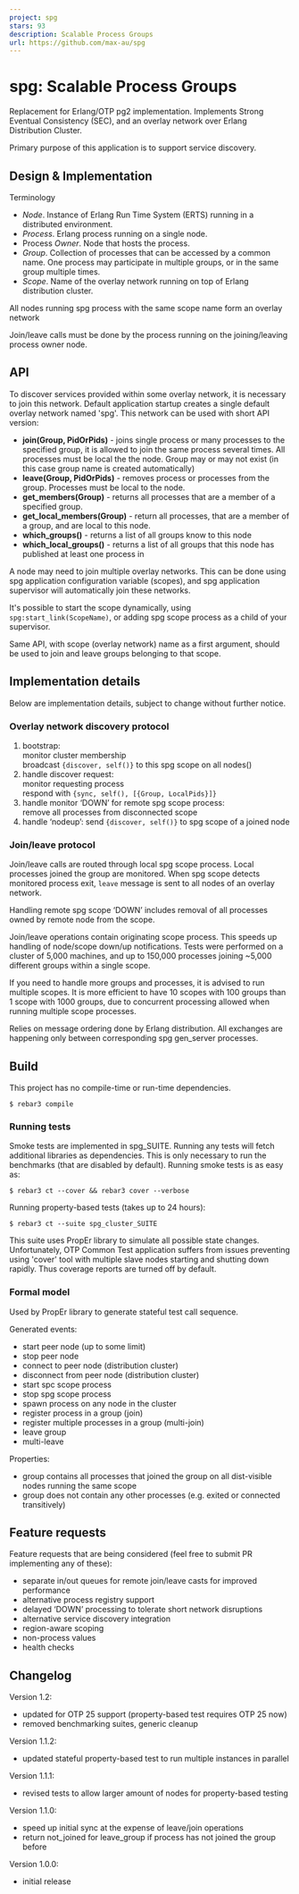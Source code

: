 ```yaml
---
project: spg
stars: 93
description: Scalable Process Groups
url: https://github.com/max-au/spg
---
```


spg: Scalable Process Groups
============================

Replacement for Erlang/OTP pg2 implementation. Implements Strong Eventual Consistency (SEC), and an overlay network over Erlang Distribution Cluster.

Primary purpose of this application is to support service discovery.

Design & Implementation
-----------------------

Terminology

-   _Node_. Instance of Erlang Run Time System (ERTS) running in a distributed environment.
-   _Process_. Erlang process running on a single node.
-   Process _Owner_. Node that hosts the process.
-   _Group_. Collection of processes that can be accessed by a common name. One process may participate in multiple groups, or in the same group multiple times.
-   _Scope_. Name of the overlay network running on top of Erlang distribution cluster.

All nodes running spg process with the same scope name form an overlay network

Join/leave calls must be done by the process running on the joining/leaving process owner node.

API
---

To discover services provided within some overlay network, it is necessary to join this network. Default application startup creates a single default overlay network named 'spg'. This network can be used with short API version:

-   **join(Group, PidOrPids)** - joins single process or many processes to the specified group, it is allowed to join the same process several times. All processes must be local the the node. Group may or may not exist (in this case group name is created automatically)
-   **leave(Group, PidOrPids)** - removes process or processes from the group. Processes must be local to the node.
-   **get\_members(Group)** - returns all processes that are a member of a specified group.
-   **get\_local\_members(Group)** - return all processes, that are a member of a group, and are local to this node.
-   **which\_groups()** - returns a list of all groups know to this node
-   **which\_local\_groups()** - returns a list of all groups that this node has published at least one process in

A node may need to join multiple overlay networks. This can be done using spg application configuration variable (scopes), and spg application supervisor will automatically join these networks.

It's possible to start the scope dynamically, using `spg:start_link(ScopeName)`, or adding spg scope process as a child of your supervisor.

Same API, with scope (overlay network) name as a first argument, should be used to join and leave groups belonging to that scope.

Implementation details
----------------------

Below are implementation details, subject to change without further notice.

### Overlay network discovery protocol

1.  bootstrap:  
    monitor cluster membership  
    broadcast `{discover, self()}` to this spg scope on all nodes()
2.  handle discover request:  
    monitor requesting process  
    respond with `{sync, self(), [{Group, LocalPids}]}`
3.  handle monitor ‘DOWN’ for remote spg scope process:  
    remove all processes from disconnected scope
4.  handle ‘nodeup’: send `{discover, self()}` to spg scope of a joined node

### Join/leave protocol

Join/leave calls are routed through local spg scope process. Local processes joined the group are monitored. When spg scope detects monitored process exit, `leave` message is sent to all nodes of an overlay network.

Handling remote spg scope ‘DOWN’ includes removal of all processes owned by remote node from the scope.

Join/leave operations contain originating scope process. This speeds up handling of node/scope down/up notifications. Tests were performed on a cluster of 5,000 machines, and up to 150,000 processes joining ~5,000 different groups within a single scope.

If you need to handle more groups and processes, it is advised to run multiple scopes. It is more efficient to have 10 scopes with 100 groups than 1 scope with 1000 groups, due to concurrent processing allowed when running multiple scope processes.

Relies on message ordering done by Erlang distribution. All exchanges are happening only between corresponding spg gen\_server processes.

Build
-----

This project has no compile-time or run-time dependencies.

```
$ rebar3 compile
```

### Running tests

Smoke tests are implemented in spg\_SUITE. Running any tests will fetch additional libraries as dependencies. This is only necessary to run the benchmarks (that are disabled by default). Running smoke tests is as easy as:

```
$ rebar3 ct --cover && rebar3 cover --verbose
```

Running property-based tests (takes up to 24 hours):

```
$ rebar3 ct --suite spg_cluster_SUITE
```

This suite uses PropEr library to simulate all possible state changes. Unfortunately, OTP Common Test application suffers from issues preventing using 'cover' tool with multiple slave nodes starting and shutting down rapidly. Thus coverage reports are turned off by default.

### Formal model

Used by PropEr library to generate stateful test call sequence.

Generated events:

-   start peer node (up to some limit)
-   stop peer node
-   connect to peer node (distribution cluster)
-   disconnect from peer node (distribution cluster)
-   start spc scope process
-   stop spg scope process
-   spawn process on any node in the cluster
-   register process in a group (join)
-   register multiple processes in a group (multi-join)
-   leave group
-   multi-leave

Properties:

-   group contains all processes that joined the group on all dist-visible nodes running the same scope
-   group does not contain any other processes (e.g. exited or connected transitively)

Feature requests
----------------

Feature requests that are being considered (feel free to submit PR implementing any of these):

-   separate in/out queues for remote join/leave casts for improved performance
-   alternative process registry support
-   delayed ‘DOWN’ processing to tolerate short network disruptions
-   alternative service discovery integration
-   region-aware scoping
-   non-process values
-   health checks

Changelog
---------

Version 1.2:

-   updated for OTP 25 support (property-based test requires OTP 25 now)
-   removed benchmarking suites, generic cleanup

Version 1.1.2:

-   updated stateful property-based test to run multiple instances in parallel

Version 1.1.1:

-   revised tests to allow larger amount of nodes for property-based testing

Version 1.1.0:

-   speed up initial sync at the expense of leave/join operations
-   return not\_joined for leave\_group if process has not joined the group before

Version 1.0.0:

-   initial release
